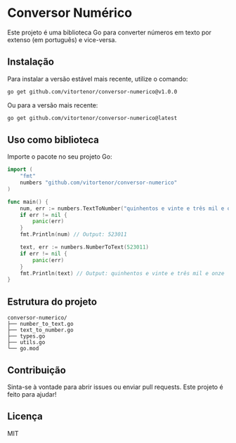 # Conversor Numérico

Este projeto é uma biblioteca Go para converter números em texto por extenso (em português) e vice-versa.

## Instalação

Para instalar a versão estável mais recente, utilize o comando:

```bash
go get github.com/vitortenor/conversor-numerico@v1.0.0
```

Ou para a versão mais recente:

```bash
go get github.com/vitortenor/conversor-numerico@latest
```

## Uso como biblioteca

Importe o pacote no seu projeto Go:

```go
import (
    "fmt"
    numbers "github.com/vitortenor/conversor-numerico"
)

func main() {
    num, err := numbers.TextToNumber("quinhentos e vinte e três mil e onze")
    if err != nil {
        panic(err)
    }
    fmt.Println(num) // Output: 523011

    text, err := numbers.NumberToText(523011)
    if err != nil {
        panic(err)
    }
    fmt.Println(text) // Output: quinhentos e vinte e três mil e onze
}
```

## Estrutura do projeto

```
conversor-numerico/
├── number_to_text.go
├── text_to_number.go
├── types.go
├── utils.go
└── go.mod
```

## Contribuição

Sinta-se à vontade para abrir issues ou enviar pull requests. Este projeto é feito para ajudar!

## Licença

MIT
